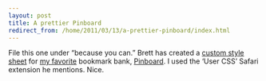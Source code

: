 ```yaml
---
layout: post
title: A prettier Pinboard
redirect_from: /home/2011/03/13/a-prettier-pinboard/index.html
---
```

<p>File this one under “because you can.” Brett has created a <a href="http://brettterpstra.com/pinboard-redesign-experiment/">custom style sheet</a> for <a href="http://www.practicallyefficient.com/2011/01/06/pinboard-the-cement-in-my-read-later-workflow/">my favorite</a> bookmark bank, <a href="http://pinboard.in">Pinboard</a>.  I used the ‘User CSS’ Safari extension he mentions. Nice.</p>
